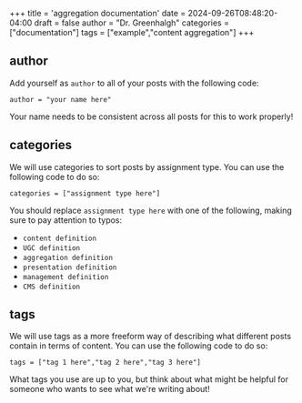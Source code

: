 +++
title = 'aggregation documentation'
date = 2024-09-26T08:48:20-04:00
draft = false
author = "Dr. Greenhalgh"
categories = ["documentation"]
tags = ["example","content aggregation"]
+++

## author

Add yourself as `author` to all of your posts with the following code:

`author = "your name here"`

Your name needs to be consistent across all posts for this to work properly!

## categories

We will use categories to sort posts by assignment type. You can use the following code to do so: 

`categories = ["assignment type here"]`

You should replace `assignment type here` with one of the following, making sure to pay attention to typos:

* `content definition`
* `UGC definition`
* `aggregation definition`
* `presentation definition`
* `management definition`
* `CMS definition`

## tags

We will use tags as a more freeform way of describing what different posts contain in terms of content. You can use the following code to do so:

`tags = ["tag 1 here","tag 2 here","tag 3 here"]`

What tags you use are up to you, but think about what might be helpful for someone who wants to see what we're writing about!